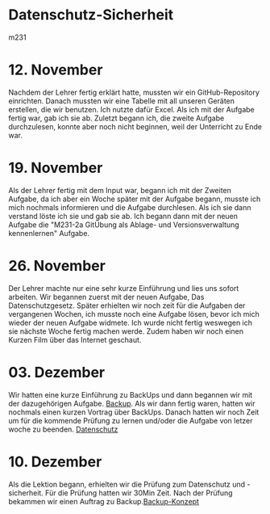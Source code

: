# Datenschutz-Sicherheit
m231

# 12. November

Nachdem der Lehrer fertig erklärt hatte, mussten wir ein GitHub-Repository einrichten. Danach mussten wir eine Tabelle mit all unseren Geräten erstellen, die wir benutzen. Ich nutzte dafür Excel. Als ich mit der Aufgabe fertig war, gab ich sie ab. Zuletzt begann ich, die zweite Aufgabe durchzulesen, konnte aber noch nicht beginnen, weil der Unterricht zu Ende war.

# 19. November

Als der Lehrer fertig mit dem Input war, begann ich mit der Zweiten Aufgabe, da ich aber ein Woche später mit der Aufgabe begann, musste ich mich nochmals informieren und die Aufgabe durchlesen. Als ich sie dann verstand löste ich sie und gab sie ab. Ich begann dann mit der neuen Aufgabe die "M231-2a GitÜbung als Ablage- und Versionsverwaltung kennenlernen" Aufgabe. 

# 26. November

Der Lehrer machte nur eine sehr kurze Einführung und lies uns sofort arbeiten. Wir begannen zuerst mit der neuen Aufgabe, Das Datenschutzgesetz. Später erhielten wir noch zeit für die Aufgaben der vergangenen Wochen, ich musste noch eine Aufgabe lösen, bevor ich mich wieder der neuen Aufgabe widmete. Ich wurde nicht fertig weswegen ich sie nächste Woche fertig machen werde. Zudem haben wir noch einen Kurzen Film über das Internet geschaut.
 
# 03. Dezember

Wir hatten eine kurze Einführung zu BackUps und dann begannen wir mit der dazugehörigen Aufgabe. [Backup](https://github.com/dgdecorso/Datenschutz-Sicherheit/blob/main/backup.md). Als wir dann fertig waren, hatten wir nochmals einen kurzen Vortrag über BackUps. Danach hatten wir noch Zeit um für die kommende Prüfung zu lernen und/oder die Aufgabe von letzer woche zu beenden. [Datenschutz](https://github.com/dgdecorso/Datenschutz-Sicherheit/blob/main/03_DateschutzRecht.md)

# 10. Dezember

Als die Lektion begann, erhielten wir die Prüfung zum Datenschutz und -sicherheit. Für die Prüfung hatten wir 30Min Zeit. Nach der Prüfung bekammen wir einen Auftrag zu Backup.[Backup-Konzept](https://github.com/dgdecorso/Datenschutz-Sicherheit/blob/main/04_BackupKonzept.md)
